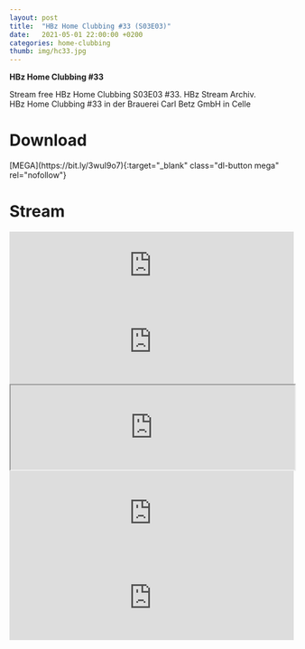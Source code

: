 ```yaml
---
layout: post
title:  "HBz Home Clubbing #33 (S03E03)"
date:   2021-05-01 22:00:00 +0200
categories: home-clubbing
thumb: img/hc33.jpg
---
```

<b>HBz Home Clubbing #33</b>
<p>
Stream free HBz Home Clubbing S03E03 #33. HBz Stream Archiv.<br>
HBz Home Clubbing #33 in der Brauerei Carl Betz GmbH in Celle
</p>

<h1>Download</h1>
[MEGA](https://bit.ly/3wuI9o7){:target="_blank" class="dl-button mega" rel="nofollow"}

<h1>Stream</h1>
<iframe width="100%" height="120" src="https://www.mixcloud.com/widget/iframe/?hide_cover=1&feed=%2FHBz_Archive%2F01052021-hbz-home-clubbing-33-s03e03%2F" frameborder="0" ></iframe>

<iframe scrolling="no" id="hearthis_at_track_5879842" width="100%" height="150" src="https://app.hearthis.at/embed/5879842/transparent_black/?hcolor=&color=&style=2&block_size=2&block_space=1&background=1&waveform=0&cover=0&autoplay=0&css=" frameborder="0" allowtransparency allow="autoplay"><p>Listen to <a href="https://hearthis.at/hbzarchive/hc33/" target="_blank">HBz Home Clubbing #33 (S03E03)</a> <span>by</span><a href="https://hearthis.at/hbzarchive/" target="_blank" >HBz_Archive</a> <span>on</span> <a href="https://hearthis.at/" target="_blank">hearthis.at</a></p></iframe>

<iframe id="lbry-iframe" width="100%" height="auto" src="https://odysee.com/$/embed/hc33/a66cee62cfb1218d111e784982da0cd0824cab8a?r=DgzV1r6o8wsmEEG4g96yVhvmv6p27qo2" allowfullscreen></iframe>

<iframe src="https://vivo.sx/embed/0c0d1d3dad" width="100%" height="auto" scrolling="no" frameborder="0" allowfullscreen></iframe>

<iframe src="https://voe.sx/e/y8hxyfdrze2p" width="100%" height="auto" scrolling="no" frameborder="0" allowfullscreen></iframe>